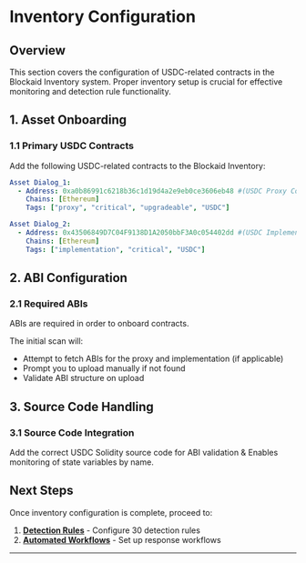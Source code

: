 # Inventory Configuration

## Overview

This section covers the configuration of USDC-related contracts in the Blockaid Inventory system. Proper inventory setup is crucial for effective monitoring and detection rule functionality.

## 1. Asset Onboarding

### 1.1 Primary USDC Contracts

Add the following USDC-related contracts to the Blockaid Inventory:

```yaml
Asset Dialog_1:
  - Address: 0xa0b86991c6218b36c1d19d4a2e9eb0ce3606eb48 #(USDC Proxy Contract)
    Chains: [Ethereum]
    Tags: ["proxy", "critical", "upgradeable", "USDC"]

Asset Dialog_2:
  - Address: 0x43506849D7C04F9138D1A2050bbF3A0c054402dd #(USDC Implementation Contract)
    Chains: [Ethereum]
    Tags: ["implementation", "critical", "USDC"]
```

## 2. ABI Configuration

### 2.1 Required ABIs

ABIs are required in order to onboard contracts. 

The initial scan will:

- Attempt to fetch ABIs for the proxy and implementation (if applicable)
- Prompt you to upload manually if not found
- Validate ABI structure on upload

## 3. Source Code Handling

### 3.1 Source Code Integration

Add the correct USDC Solidity source code for ABI validation & Enables monitoring of state variables by name.

## Next Steps

Once inventory configuration is complete, proceed to:

1. **[Detection Rules](./detection-rules.md)** - Configure 30 detection rules
2. **[Automated Workflows](./automated-workflows.md)** - Set up response workflows

---